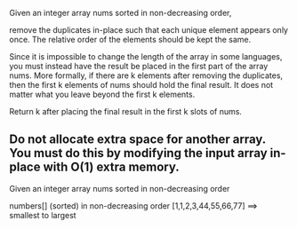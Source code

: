 Given an integer array nums sorted in non-decreasing order,

remove the duplicates in-place such that each unique element appears only once. The relative order of the elements should be kept the same.

Since it is impossible to change the length of the array in some languages, you must instead have the result be placed in the first part of the array nums. More formally, if there are k elements after removing the duplicates, then the first k elements of nums should hold the final result. It does not matter what you leave beyond the first k elements.

Return k after placing the final result in the first k slots of nums.

## Do not allocate extra space for another array. You must do this by modifying the input array in-place with O(1) extra memory.

Given an integer array nums sorted in non-decreasing order

numbers[] (sorted) in non-decreasing order [1,1,2,3,44,55,66,77] ==> smallest to largest
